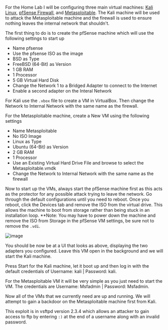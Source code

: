 For the Home Lab I will be configuring three main virtual machines: [Kali Linux](https://www.kali.org/get-kali/#kali-virtual-machines), [pfSense Firewall](https://pfsense.org/download/), and 
[Metasploitable](https://sourceforge.net/projects/metasploitable/). The Kali machine will be used to attack the Metasploitable machine and the firewall is used to ensure nothing leaves the internal network that shouldn't.

The first thing to do is to create the pfSense machine which will use the following settings to start up
- Name pfsense
- Use the pfsense ISO as the image
- BSD as Type
- FreeBSD (64-Bit) as Version
- 1 GB RAM
- 1 Processor
- 5 GB Virtual Hard Disk
- Change the Network 1 to a Bridged Adapter to connect to the Internet
- Enable a second adapter on the Interal Network 

For Kali use the ```.vbox``` file to create a VM in VirtualBox. Then change the Network to Internal Network with the same name as the firewall.

For the Metasploitable machine, create a New VM using the following settings
- Name Metasploitable
- No ISO Image
- Linux as Type
- Ubuntu (64-Bit) as Version
- 2 GB RAM
- 1 Processor
- Use an Existing Virtual Hard Drive File and browse to select the Metasploitable.vmdk
- Change the Network to Internal Network with the same name as the firewall

Now to start up the VMs, always start the pfSense machine first as this acts as the protector for any possible attack trying to leave the network. Go through the default configurations until you need to reboot. 
Once you reboot, click the Devices tab and remove the ISO from the virtual drive. This allows the machine to boot from storage rather than being stuck in an installation loop. **Note: You may have to power down the machine 
and remove the ISO from Storage in the pfSense VM settings, be sure not to remove the ```.vdi```. 

![image](https://github.com/JMacPort/HomeLab/assets/145376972/feb50bc6-844e-4df4-9816-b20192273b14)

You should be now be at a UI that looks as above, displaying the two adapters you configured. Leave this VM open in the background and we will start the Kali machine.

Press Start for the Kali machine, let it boot up and then log in with the default credentials of Username: kali | Password: kali. 

For the Metasploitable VM it will be very simple as you just need to start the VM. The credentials are Username: Msfadmin | Password: Msfadmin.

Now all of the VMs that we currently need are up and running. We will attempt to gain a backdoor on the Metasploitable machine first from Kali.

This exploit is in vsftpd version 2.3.4 which allows an attacker to gain access to ftp by entering `:)` at the end of a username along with an invalid password. 

